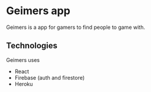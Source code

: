 # Geimers app
Geimers is a app for gamers to find people to game with. 

## Technologies 
Geimers uses
- React 
- Firebase (auth and firestore)
- Heroku
